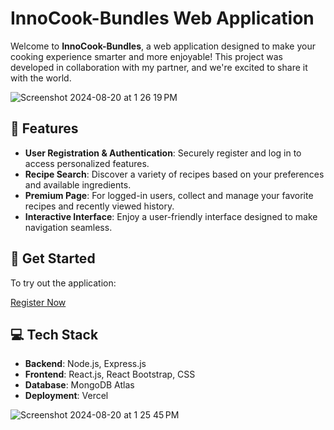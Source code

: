 # InnoCook-Bundles Web Application

Welcome to **InnoCook-Bundles**, a web application designed to make your cooking experience smarter and more enjoyable! This project was developed in collaboration with my partner, and we're excited to share it with the world.

![Screenshot 2024-08-20 at 1 26 19 PM](https://github.com/user-attachments/assets/a2fe6ceb-e3c6-4761-9385-f7c6851e338c)

## 🌟 Features

- **User Registration & Authentication**: Securely register and log in to access personalized features.
- **Recipe Search**: Discover a variety of recipes based on your preferences and available ingredients.
- **Premium Page**: For logged-in users, collect and manage your favorite recipes and recently viewed history.
- **Interactive Interface**: Enjoy a user-friendly interface designed to make navigation seamless.

## 🚀 Get Started

To try out the application:

[Register Now](https://inno-cook.vercel.app/)

## 💻 Tech Stack

- **Backend**: Node.js, Express.js
- **Frontend**: React.js, React Bootstrap, CSS
- **Database**: MongoDB Atlas
- **Deployment**: Vercel

![Screenshot 2024-08-20 at 1 25 45 PM](https://github.com/user-attachments/assets/b8616c3c-3e6d-4b40-adbb-559ff708e591)
